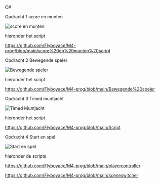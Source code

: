 C#

Opdracht 1 score en munten

![score en munten](https://github.com/user-attachments/assets/f0b6f170-266c-4957-a884-46c9f0c5e9c3)

hieronder het script 

https://github.com/Flyboyace/M4-prog/blob/main/score%20en%20munten%20script





Opdracht 2 Bewegende speler

![Bewegende speler](https://github.com/user-attachments/assets/092c719b-9a54-470e-99a8-a965f6cdf3aa)

hieronder het script 

https://github.com/Flyboyace/M4-prog/blob/main/Bewegende%20speler




Opdracht 3 Timed muntjacht

![Timed Muntjacht](https://github.com/user-attachments/assets/9916d616-2535-4712-a2ab-5d19a376c547)

hieronder het script

https://github.com/Flyboyace/M4-prog/blob/main/Script




Opdracht 4 Start en spel

![Start en spel](https://github.com/user-attachments/assets/9d398854-64b3-48e1-ab2b-e05216ed8ebb)

hieronder de scripts

https://github.com/Flyboyace/M4-prog/blob/main/playercontroller

https://github.com/Flyboyace/M4-prog/blob/main/sceneswitcher











